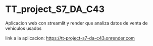 # TT_project_S7_DA_C43
Aplicacion web con streamlit y render
que analiza datos de venta de vehiculos usados

link a la aplicacion: https://tt-project-s7-da-c43.onrender.com

